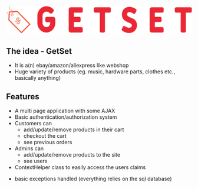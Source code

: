 <!-- # ![logo](logo.svg) -->

# ![logo](wwwroot/img/brand.svg)

## The idea - GetSet

- It is a(n) ebay/amazon/aliexpress like webshop
- Huge variety of products (eg. music, hardware parts, clothes etc., basically anything)

## Features

- A multi page application with some AJAX
- Basic authentication/authorization system
- Customers can
  - add/update/remove products in their cart
  - checkout the cart
  - see previous orders
- Admins can
  - add/update/remove products to the site
  - see users
- ContextHelper class to easily access the users claims
  
<!-- ## Application logic -->

- basic exceptions handled (everything relies on the sql database)
